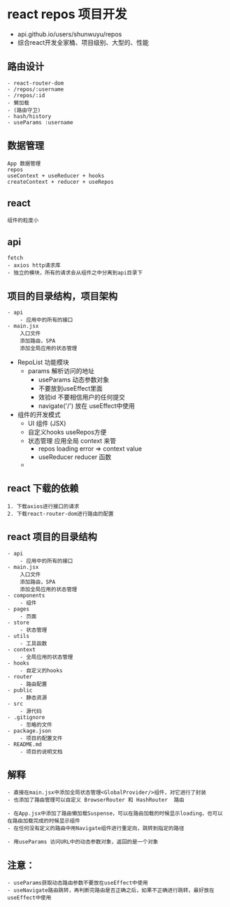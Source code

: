 # react repos 项目开发
- api.github.io/users/shunwuyu/repos
- 综合react开发全家桶、项目级别、大型的、性能



## 路由设计
    - react-router-dom
    - /repos/:username
    - /repos/:id
    - 懒加载
    - (路由守卫)
    - hash/history
    - useParams :username
## 数据管理
    App 数据管理
    repos 
    useContext + useReducer + hooks
    createContext + reducer + useRepos
## react
    组件的粒度小
## api
    fetch
    - axios http请求库
    - 独立的模块，所有的请求会从组件之中分离到api目录下 

## 项目的目录结构，项目架构
    - api
        - 应用中的所有的接口
    - main.jsx
        入口文件
        添加路由，SPA
        添加全局应用的状态管理

- RepoList 功能模块
    - params 解析访问的地址
        - useParams 动态参数对象
        - 不要放到useEffect里面
        - 效验id
            不要相信用户的任何提交
        - navigate('/') 放在 useEffect中使用
- 组件的开发模式
    - UI 组件 (JSX)
    - 自定义hooks useRepos方便
    - 状态管理 应用全局 context 来管    
        - repos loading error => context value
        - useReducer reducer 函数
    - 






























## react 下载的依赖
    1. 下载axios进行接口的请求
    2. 下载react-router-dom进行路由的配置


## react 项目的目录结构
    - api
        - 应用中的所有的接口
    - main.jsx
        入口文件
        添加路由，SPA
        添加全局应用的状态管理
    - components
        - 组件
    - pages
        - 页面
    - store
        - 状态管理
    - utils
        - 工具函数
    - context
        - 全局应用的状态管理
    - hooks
        - 自定义的hooks
    - router
        - 路由配置
    - public
        - 静态资源
    - src
        - 源代码
    - .gitignore
        - 忽略的文件
    - package.json
        - 项目的配置文件
    - README.md
        - 项目的说明文档


## 解释
    - 直接在main.jsx中添加全局状态管理<GlobalProvider/>组件，对它进行了封装
    - 也添加了路由管理可以自定义 BrowserRouter 和 HashRouter  路由

    - 在App.jsx中添加了路由懒加载Suspense，可以在路由加载的时候显示loading，也可以在路由加载完成的时候显示组件
    - 在任何没有定义的路由中用Navigate组件进行重定向，跳转到指定的路径

    - 用useParams 访问URL中的动态参数对象，返回的是一个对象



## 注意：
    - useParams获取动态路由参数不要放在useEffect中使用
    - useNavigate路由跳转，再判断完路由是否正确之后，如果不正确进行跳转，最好放在useEffect中使用



